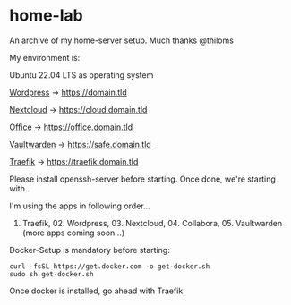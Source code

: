 # home-lab

An archive of my home-server setup. Much thanks @thiloms

My environment is:

Ubuntu 22.04 LTS as operating system

[Wordpress](https://github.com/kangaroo72/home-lab/tree/main/wordpress) -> https://domain.tld

[Nextcloud](https://github.com/kangaroo72/home-lab/tree/main/nextcloud) -> https://cloud.domain.tld

[Office](https://github.com/kangaroo72/home-lab/tree/main/collabora) -> https://office.domain.tld

[Vaultwarden](https://github.com/kangaroo72/home-lab/tree/main/vaultwarden) -> https://safe.domain.tld

[Traefik](https://github.com/kangaroo72/home-lab/tree/main/traefik) -> https://traefik.domain.tld


Please install openssh-server before starting. Once done, we're starting with..

I'm using the apps in following order...

01. Traefik, 02. Wordpress, 03. Nextcloud, 04. Collabora, 05. Vaultwarden (more apps coming soon...)

Docker-Setup is mandatory before starting:
```
curl -fsSL https://get.docker.com -o get-docker.sh
sudo sh get-docker.sh
```
Once docker is installed, go ahead with Traefik.
